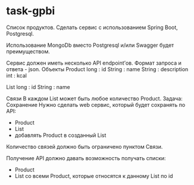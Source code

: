 # task-gpbi
Список продуктов.
Сделать сервис с использованием Spring Boot, Postgresql.

Использование MongoDb вместо Postgresql и/или Swagger будет преимуществом.

Сервис должен иметь несколько API endpoint’ов. Формат запроса и ответа - json.
Объекты
Product
long : id
String : name
String : description
int : kcal

List
long : id
String : name

Связи
В каждом List может быть любое количество Product.
Задача:
Сохранение
Нужно сделать web сервис, который будет сохранять по API:
-	Product
-	List
-	добавлять Product в созданный List 

Количество связей должно быть ограничено пунктом Связи.

Получение
API должно давать возможность получать списки:
-	Product
-	List со всеми Product, которые относятся к данному List по id
